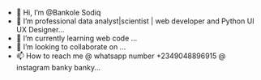 - 👋 Hi, I’m @Bankole Sodiq
- 👀 I’m professional data analyst|scientist | web developer and Python UI UX Designer...
- 🌱 I’m currently learning web code ...
- 💞️ I’m looking to collaborate on  ...
- 📫 How to reach me @ whatsapp number +2349048896915 @ instagram banky banky...
<!---
siddibank/siddibank is a ✨ special ✨ repository because its `README.md` (this file) appears on your GitHub profile.
You can click the Preview link to take a look at your changes.
--->
